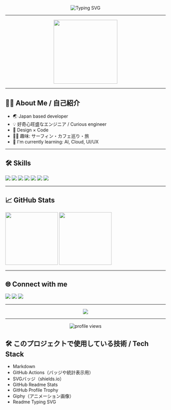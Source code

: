 <!-- プロフィール用README / Stylish GitHub Profile README -->

<p align="center">
  <img src="https://readme-typing-svg.demolab.com?font=Fira+Code&size=28&pause=1000&color=F7A41D&center=true&vCenter=true&width=435&lines=こんにちは%2C+I'm+Rintaras!;Welcome+to+my+GitHub+profile!;おしゃれな開発者です%E2%9C%A8" alt="Typing SVG" />
</p>

---

<p align="center">
  <img src="https://media.giphy.com/media/26ufnwz3wDUli7GU0/giphy.gif" width="200" />
</p>

---

## 🧑‍💻 About Me / 自己紹介

- 🌏 Japan based developer
- 💡 好奇心旺盛なエンジニア / Curious engineer
- 🎨 Design × Code
- 🏄‍♂️ 趣味: サーフィン・カフェ巡り・旅
- 🌱 I'm currently learning: AI, Cloud, UI/UX

---

## 🛠️ Skills

<p align="left">
  <img src="https://img.shields.io/badge/TypeScript-3178C6?style=for-the-badge&logo=typescript&logoColor=white" />
  <img src="https://img.shields.io/badge/React-61DAFB?style=for-the-badge&logo=react&logoColor=black" />
  <img src="https://img.shields.io/badge/Next.js-000000?style=for-the-badge&logo=nextdotjs&logoColor=white" />
  <img src="https://img.shields.io/badge/Node.js-339933?style=for-the-badge&logo=nodedotjs&logoColor=white" />
  <img src="https://img.shields.io/badge/Python-3776AB?style=for-the-badge&logo=python&logoColor=white" />
  <img src="https://img.shields.io/badge/Figma-F24E1E?style=for-the-badge&logo=figma&logoColor=white" />
  <img src="https://img.shields.io/badge/AWS-232F3E?style=for-the-badge&logo=amazonaws&logoColor=white" />
</p>

---

## 📈 GitHub Stats

<p align="left">
  <img src="https://github-readme-stats.vercel.app/api?username=Rintaras&show_icons=true&theme=tokyonight" height="165" />
  <img src="https://github-readme-stats.vercel.app/api/top-langs/?username=Rintaras&layout=compact&theme=tokyonight" height="165" />
</p>

---

## 🌐 Connect with me

<p align="left">
  <a href="https://twitter.com/your_twitter" target="_blank"><img src="https://img.shields.io/badge/Twitter-1DA1F2?style=for-the-badge&logo=twitter&logoColor=white" /></a>
  <a href="https://zenn.dev/your_zenn" target="_blank"><img src="https://img.shields.io/badge/Zenn-3EA8FF?style=for-the-badge&logo=zenn&logoColor=white" /></a>
  <a href="mailto:your.email@example.com"><img src="https://img.shields.io/badge/Email-EA4335?style=for-the-badge&logo=gmail&logoColor=white" /></a>
</p>

---

<p align="center">
  <img src="https://github-profile-trophy.vercel.app/?username=Rintaras&theme=onedark&column=7" />
</p>

---

<p align="center">
  <img src="https://komarev.com/ghpvc/?username=Rintaras&style=flat-square&color=blue" alt="profile views" />
</p>

## 🛠️ このプロジェクトで使用している技術 / Tech Stack

- Markdown
- GitHub Actions（バッジや統計表示用）
- SVGバッジ（shields.io）
- GitHub Readme Stats
- GitHub Profile Trophy
- Giphy（アニメーション画像）
- Readme Typing SVG

<!--
README自動生成: おしゃれなGitHubプロフィール by ChatGPT
SNSやリンクはご自身のものに変更してください。
-->
